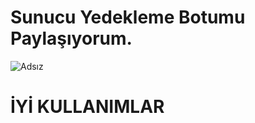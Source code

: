 # Sunucu Yedekleme Botumu Paylaşıyorum.
![Adsız](https://cdn.discordapp.com/attachments/899588562150903830/899660883599450132/unknown.png)

# İYİ KULLANIMLAR
